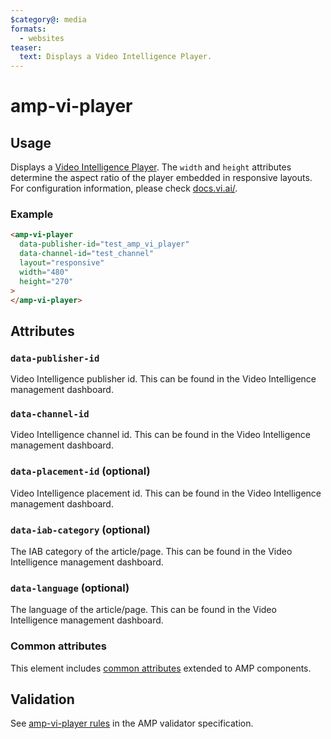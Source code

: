```yaml
---
$category@: media
formats:
  - websites
teaser:
  text: Displays a Video Intelligence Player.
---
```


<!--
Copyright 2020 The AMP HTML Authors. All Rights Reserved.

Licensed under the Apache License, Version 2.0 (the "License");
you may not use this file except in compliance with the License.
You may obtain a copy of the License at

      http://www.apache.org/licenses/LICENSE-2.0

Unless required by applicable law or agreed to in writing, software
distributed under the License is distributed on an "AS-IS" BASIS,
WITHOUT WARRANTIES OR CONDITIONS OF ANY KIND, either express or implied.
See the License for the specific language governing permissions and
limitations under the License.
-->

# amp-vi-player

## Usage

Displays a [Video Intelligence Player](https://www.vi.ai/).
The `width` and `height` attributes determine the aspect ratio of the player embedded in responsive layouts.
For configuration information, please check [docs.vi.ai/](https://docs.vi.ai/general/integrations/).

### Example

```html
<amp-vi-player
  data-publisher-id="test_amp_vi_player"
  data-channel-id="test_channel"
  layout="responsive"
  width="480"
  height="270"
>
</amp-vi-player>
```

## Attributes

### `data-publisher-id`

Video Intelligence publisher id. This can be found in the Video Intelligence management dashboard.

### `data-channel-id`

Video Intelligence channel id. This can be found in the Video Intelligence management dashboard.

### `data-placement-id` (optional)

Video Intelligence placement id. This can be found in the Video Intelligence management dashboard.

### `data-iab-category` (optional)

The IAB category of the article/page. This can be found in the Video Intelligence management dashboard.

### `data-language` (optional)

The language of the article/page. This can be found in the Video Intelligence management dashboard.

### Common attributes

This element includes [common attributes](https://amp.dev/documentation/guides-and-tutorials/learn/common_attributes)
extended to AMP components.

## Validation

See [amp-vi-player rules](validator-amp-vi-player.protoascii) in the AMP validator specification.
